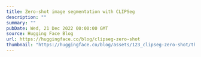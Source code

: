 ```yaml
---
title: Zero-shot image segmentation with CLIPSeg
description: ""
summary: ""
pubDate: Wed, 21 Dec 2022 00:00:00 GMT
source: Hugging Face Blog
url: https://huggingface.co/blog/clipseg-zero-shot
thumbnail: "https://huggingface.co/blog/assets/123_clipseg-zero-shot/thumb.png"
---
```


